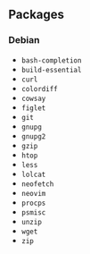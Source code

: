 Packages
--------

### Debian

* `bash-completion`
* `build-essential`
* `curl`
* `colordiff`
* `cowsay`
* `figlet`
* `git`
* `gnupg`
* `gnupg2`
* `gzip`
* `htop`
* `less`
* `lolcat`
* `neofetch`
* `neovim`
* `procps`
* `psmisc`
* `unzip`
* `wget`
* `zip`
